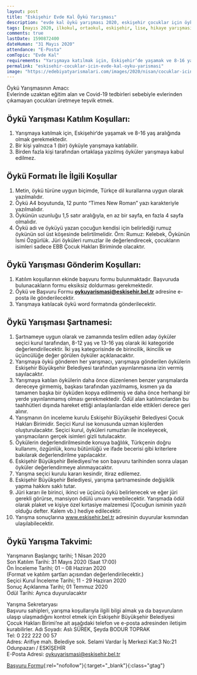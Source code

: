 ```yaml
---
layout: post
title: "Eskişehir Evde Kal Öykü Yarışması"
description: "evde kal öykü yarışması 2020, eskişehir çocuklar için öykü yarışması"
tags: [mayıs 2020, ilkokul, ortaokul, eskişehir, lise, hikaye yarışması]
comments: true
lastDate: 1590872400    
dateHuman: "31 Mayıs 2020" 
attendance: "E-Posta"
comTopic: "Evde Kal"
requirements: "Yarışmaya katılmak için, Eskişehir‘de yaşamak ve 8-16 yaş aralığında olmak gerekmektedir"
permalink: "eskisehir-cocuklar-icin-evde-kal-oyku-yarismasi"
image: "https://edebiyatyarismalari.com/images/2020/nisan/cocuklar-icin-evde-kal-oyku-yarismasi.jpg"
---
```


Öykü Yarışmasının Amacı:  
Evlerinde uzaktan eğitim alan ve Covid-19 tedbirleri sebebiyle evlerinden çıkamayan çocukları üretmeye teşvik etmek.  

## Öykü Yarışması Katılım Koşulları:
1. Yarışmaya katılmak için, Eskişehir‘de yaşamak ve 8-16 yaş aralığında olmak gerekmektedir.
2. Bir kişi yalnızca 1 (bir) öyküyle yarışmaya katılabilir.
3. Birden fazla kişi tarafından ortaklaşa yazılmış öyküler yarışmaya kabul edilmez.

## Öykü Formatı İle İlgili Koşullar
1. Metin, öykü türüne uygun biçimde, Türkçe dil kurallarına uygun olarak yazılmalıdır.
2. Öykü A4 boyutunda, 12 punto “Times New Roman” yazı karakteriyle yazılmalıdır.
3. Öykünün uzunluğu 1,5 satır aralığıyla, en az bir sayfa, en fazla 4 sayfa olmalıdır.
4. Öykü adı ve öyküyü yazan çocuğun kendisi için belirlediği rumuz öykünün sol üst köşesinde belirtilmelidir. Örn: Rumuz: Kelebek, Öykünün İsmi Özgürlük.
Jüri öyküleri rumuzlar ile değerlendirecek, çocukların isimleri sadece EBB Çocuk Hakları Biriminde olacaktır.

## Öykü Yarışması Gönderim Koşulları:
1. Katılım koşullarının ekinde başvuru formu bulunmaktadır. Başvuruda bulunacakların formu eksiksiz doldurması gerekmektedir.
2. Öykü ve Başvuru Formu **oykuyarismasi@eskisehir.bel.tr** adresine e-posta ile gönderilecektir.
3. Yarışmaya katılacak öykü word formatında gönderilecektir.

## Öykü Yarışması Şartnamesi:
1. Şartnameye uygun olarak ve zamanında teslim edilen aday öyküler seçici kurul tarafından, 8-12 yaş ve 13-16 yaş olarak iki kategoride değerlendirilecektir. İki
yaş kategorisinde de birincilik, ikincilik ve üçüncülüğe değer görülen öyküler açıklanacaktır. 
2. Yarışmaya öykü gönderen her yarışmacı, yarışmaya gönderilen öykülerin Eskişehir Büyükşehir Belediyesi tarafından yayınlanmasına izin vermiş sayılacaktır.
3. Yarışmaya katılan öykülerin daha önce düzenlenen benzer yarışmalarda dereceye girmemiş, başkası tarafından yazılmamış, kısmen ya da tamamen başka bir
öyküden kopya edilmemiş ve daha önce herhangi bir yerde yayınlanmamış olması gerekmektedir. Ödül alan katılımcılardan bu taahhütleri dışında hareket ettiği anlaşılanlardan elde ettikleri derece geri alınır.
4. Yarışmanın ön inceleme kurulu Eskişehir Büyükşehir Belediyesi Çocuk Hakları Birimidir. Seçici Kurul ise konusunda uzman kişilerden oluşturulacaktır. Seçici
kurul, öyküleri rumuzları ile inceleyecek, yarışmacıların gerçek isimleri gizli tutulacaktır.
5. Öykülerin değerlendirilmesinde konuya bağlılık, Türkçenin doğru kullanımı, özgünlük, konu bütünlüğü ve ifade becerisi gibi kriterlere bakılarak
değerlendirilme yapılacaktır.
6. Eskişehir Büyükşehir Belediyesi’ne son başvuru tarihinden sonra ulaşan öyküler değerlendirmeye alınmayacaktır.
7. Yarışma seçici kurulu kararı kesindir, itiraz edilemez.
8. Eskişehir Büyükşehir Belediyesi, yarışma şartnamesinde değişiklik yapma hakkını saklı tutar.
9. Jüri kararı ile birinci, ikinci ve üçüncü öykü belirlenecek ve eğer jüri gerekli görürse, mansiyon ödülü unvanı verebilecektir. Yarışmada ödül olarak plaket ve kişiye özel kırtasiye malzemesi (Çocuğun isminin yazılı olduğu defter. Kalem vb.) hediye edilecektir.
10. Yarışma sonuçlarına www.eskisehir.bel.tr adresinin duyurular kısmından ulaşılabilecektir.

## Öykü Yarışma Takvimi:
Yarışmanın Başlangıç tarihi; 1 Nisan 2020  
Son Katılım Tarihi: 31 Mayıs 2020 (Saat 17:00)  
Ön İnceleme Tarihi; 01 – 08 Haziran 2020  
(Format ve katılım şartları açısından değerlendirilecektir.)  
Seçici Kurul İnceleme Tarihi; 11 - 29 Haziran 2020  
Sonuç Açıklanma Tarihi; 01 Temmuz 2020  
Ödül Tarihi: Ayrıca duyurulacaktır  

Yarışma Sekretaryası  
Başvuru sahipleri, yarışma koşullarıyla ilgili bilgi almak ya da başvuruların ulaşıp ulaşmadığını kontrol etmek için Eskişehir Büyükşehir Belediyesi Çocuk Hakları Birimi’ne ait aşağıdaki telefon ve e-posta adresinden iletişim kurabilirler.
Adı Soyadı: Aslı SÜREK, Şeyda BODUR TOPRAK  
Tel: 0 222 222 00 57  
Adres: Arifiye mah. Belediye sok. Selami Vardar İş Merkezi Kat:3 No:21  
Odunpazarı / ESKİŞEHİR  
E-Posta Adresi: oykuyarismasi@eskisehir.bel.tr

[Başvuru Formu](https://firebasestorage.googleapis.com/v0/b/edebiyat-yarismalari.appspot.com/o/evde-kal-oyku-yarismasi-basvuru-formu.pdf?alt=media&token=938e60c6-f199-40d2-8353-940f58fec9f8){:rel="nofollow"}{:target="_blank"}{:class="gtag"}

